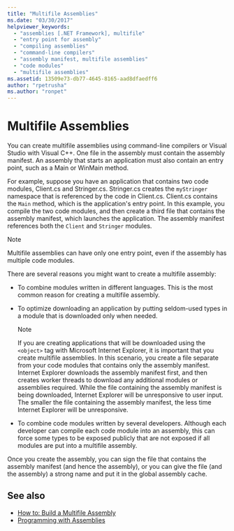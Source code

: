 ```yaml
---
title: "Multifile Assemblies"
ms.date: "03/30/2017"
helpviewer_keywords:
  - "assemblies [.NET Framework], multifile"
  - "entry point for assembly"
  - "compiling assemblies"
  - "command-line compilers"
  - "assembly manifest, multifile assemblies"
  - "code modules"
  - "multifile assemblies"
ms.assetid: 13509e73-db77-4645-8165-aad8dfaedff6
author: "rpetrusha"
ms.author: "ronpet"
---
```

# Multifile Assemblies

You can create multifile assemblies using command-line compilers or Visual Studio with Visual C++. One file in the assembly must contain the assembly manifest. An assembly that starts an application must also contain an entry point, such as a Main or WinMain method.

For example, suppose you have an application that contains two code modules, Client.cs and Stringer.cs. Stringer.cs creates the `myStringer` namespace that is referenced by the code in Client.cs. Client.cs contains the `Main` method, which is the application's entry point. In this example, you compile the two code modules, and then create a third file that contains the assembly manifest, which launches the application. The assembly manifest references both the `Client` and `Stringer` modules.

> [!NOTE]
> Multifile assemblies can have only one entry point, even if the assembly has multiple code modules.

There are several reasons you might want to create a multifile assembly:

-   To combine modules written in different languages. This is the most common reason for creating a multifile assembly.

-   To optimize downloading an application by putting seldom-used types in a module that is downloaded only when needed.

    > [!NOTE]
    > If you are creating applications that will be downloaded using the `<object>` tag with Microsoft Internet Explorer, it is important that you create multifile assemblies. In this scenario, you create a file separate from your code modules that contains only the assembly manifest. Internet Explorer downloads the assembly manifest first, and then creates worker threads to download any additional modules or assemblies required. While the file containing the assembly manifest is being downloaded, Internet Explorer will be unresponsive to user input. The smaller the file containing the assembly manifest, the less time Internet Explorer will be unresponsive.

-   To combine code modules written by several developers. Although each developer can compile each code module into an assembly, this can force some types to be exposed publicly that are not exposed if all modules are put into a multifile assembly.

Once you create the assembly, you can sign the file that contains the assembly manifest (and hence the assembly), or you can give the file (and the assembly) a strong name and put it in the global assembly cache.

## See also

- [How to: Build a Multifile Assembly](../../../docs/framework/app-domains/how-to-build-a-multifile-assembly.md)
- [Programming with Assemblies](../../../docs/framework/app-domains/programming-with-assemblies.md)